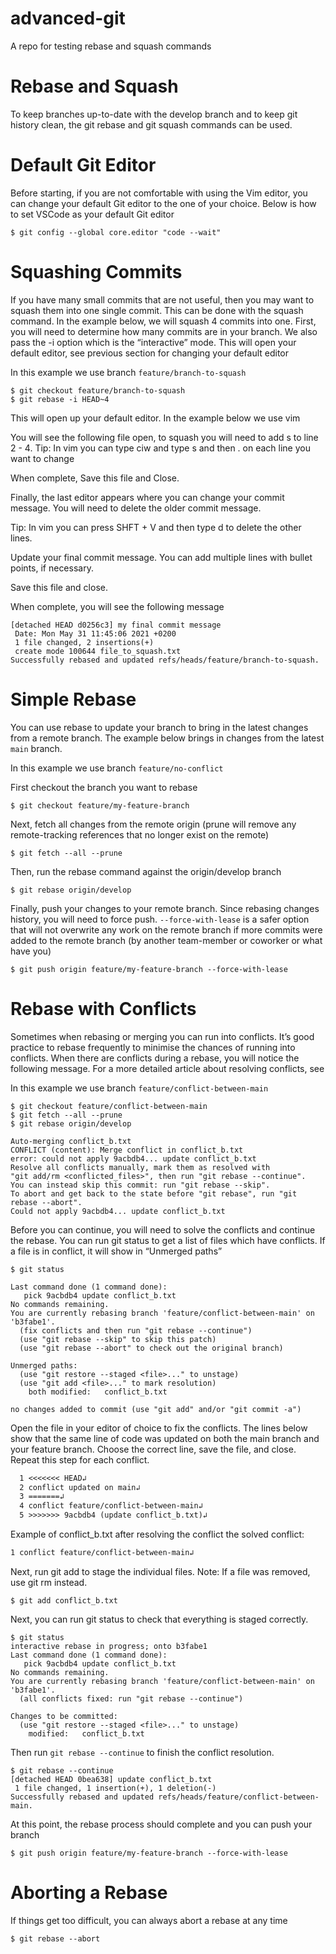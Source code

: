 # advanced-git

A repo for testing rebase and squash commands

# Rebase and Squash

To keep branches up-to-date with the develop branch and to keep git history clean, the git rebase and git squash commands can be used.

# Default Git Editor

Before starting, if you are not comfortable with using the Vim editor, you can change your default Git editor to the one of your choice. Below is how to set VSCode as your default Git editor

```shell
$ git config --global core.editor "code --wait"
```

# Squashing Commits

If you have many small commits that are not useful, then you may want to squash them into one single commit. 
This can be done with the squash command. In the example below, we will squash 4 commits into one. 
First, you will need to determine how many commits are in your branch. We also pass the -i option which is the “interactive” mode. 
This will open your default editor, see previous section for changing your default editor

In this example we use branch `feature/branch-to-squash`

```shell
$ git checkout feature/branch-to-squash
$ git rebase -i HEAD~4
```

This will open up your default editor. In the example below we use vim

You will see the following file open, to squash you will need to add s to line 2 - 4. Tip: In vim you can type ciw and type s and then . on each line you want to change

When complete, Save this file and Close.

Finally, the last editor appears where you can change your commit message. You will need to delete the older commit message. 

Tip: In vim you can press SHFT + V and then type d to delete the other lines.

Update your final commit message. You can add multiple lines with bullet points, if necessary.

Save this file and close.

When complete, you will see the following message

```shell
[detached HEAD d0256c3] my final commit message
 Date: Mon May 31 11:45:06 2021 +0200
 1 file changed, 2 insertions(+)
 create mode 100644 file_to_squash.txt
Successfully rebased and updated refs/heads/feature/branch-to-squash.
```

# Simple Rebase

You can use rebase to update your branch to bring in the latest changes from a remote branch. The example below brings in changes from the latest `main` branch.

In this example we use branch `feature/no-conflict`

First checkout the branch you want to rebase

```shell
$ git checkout feature/my-feature-branch
```

Next, fetch all changes from the remote origin (prune will remove any remote-tracking references that no longer exist on the remote)

```shell
$ git fetch --all --prune
```

Then, run the rebase command against the origin/develop branch

```shell
$ git rebase origin/develop
```

Finally, push your changes to your remote branch. Since rebasing changes history, you will need to force push. 
`--force-with-lease` is a safer option that will not overwrite any work on the remote branch if more commits were added
to the remote branch (by another team-member or coworker or what have you)

```shell
$ git push origin feature/my-feature-branch --force-with-lease
```

# Rebase with Conflicts

Sometimes when rebasing or merging you can run into conflicts. It’s good practice to rebase frequently to minimise the chances of running into conflicts. When there are conflicts during a rebase, you will notice the following message. For a more detailed article about resolving conflicts, see  

In this example we use branch `feature/conflict-between-main`

```shell
$ git checkout feature/conflict-between-main
$ git fetch --all --prune
$ git rebase origin/develop

Auto-merging conflict_b.txt
CONFLICT (content): Merge conflict in conflict_b.txt
error: could not apply 9acbdb4... update conflict_b.txt
Resolve all conflicts manually, mark them as resolved with
"git add/rm <conflicted_files>", then run "git rebase --continue".
You can instead skip this commit: run "git rebase --skip".
To abort and get back to the state before "git rebase", run "git rebase --abort".
Could not apply 9acbdb4... update conflict_b.txt
```

Before you can continue, you will need to solve the conflicts and continue the rebase. You can run git status to get a list of files which have conflicts. If a file is in conflict, it will show in “Unmerged paths”

```shell
$ git status

Last command done (1 command done):
   pick 9acbdb4 update conflict_b.txt
No commands remaining.
You are currently rebasing branch 'feature/conflict-between-main' on 'b3fabe1'.
  (fix conflicts and then run "git rebase --continue")
  (use "git rebase --skip" to skip this patch)
  (use "git rebase --abort" to check out the original branch)

Unmerged paths:
  (use "git restore --staged <file>..." to unstage)
  (use "git add <file>..." to mark resolution)
	both modified:   conflict_b.txt

no changes added to commit (use "git add" and/or "git commit -a")
```

Open the file in your editor of choice to fix the conflicts. The lines below show that the same line of code was updated on both the main branch and your feature branch. Choose the correct line, save the file, and close. Repeat this step for each conflict.

```txt
  1 <<<<<<< HEAD↲
  2 conflict updated on main↲
  3 =======↲
  4 conflict feature/conflict-between-main↲
  5 >>>>>>> 9acbdb4 (update conflict_b.txt)↲
```

Example of conflict_b.txt after resolving the conflict the solved conflict:

```txt
1 conflict feature/conflict-between-main↲
```

Next, run git add to stage the individual files. Note: If a file was removed, use git rm instead.

```shell
$ git add conflict_b.txt
```

Next, you can run git status to check that everything is staged correctly. 

```shell
$ git status
interactive rebase in progress; onto b3fabe1
Last command done (1 command done):
   pick 9acbdb4 update conflict_b.txt
No commands remaining.
You are currently rebasing branch 'feature/conflict-between-main' on 'b3fabe1'.
  (all conflicts fixed: run "git rebase --continue")

Changes to be committed:
  (use "git restore --staged <file>..." to unstage)
	modified:   conflict_b.txt
```

Then run `git rebase --continue` to finish the conflict resolution.

```shell
$ git rebase --continue
[detached HEAD 0bea638] update conflict_b.txt
 1 file changed, 1 insertion(+), 1 deletion(-)
Successfully rebased and updated refs/heads/feature/conflict-between-main.
```

At this point, the rebase process should complete and you can push your branch

```shell
$ git push origin feature/my-feature-branch --force-with-lease
```

# Aborting a Rebase

If things get too difficult, you can always abort a rebase at any time

```shell
$ git rebase --abort
```

